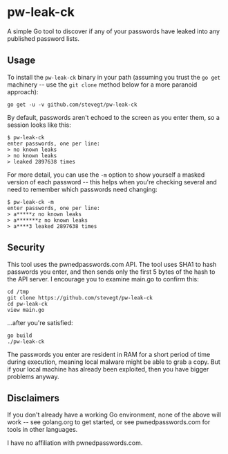 # pw-leak-ck

A simple Go tool to discover if any of your passwords have leaked into
any published password lists.  

## Usage

To install the `pw-leak-ck` binary in your path (assuming you trust
the `go get` machinery -- use the `git clone` method below for a more
paranoid approach):

`go get -u -v github.com/stevegt/pw-leak-ck`

By default, passwords aren't echoed to the screen as you enter them, so a session looks like this:

```
$ pw-leak-ck 
enter passwords, one per line:
> no known leaks
> no known leaks
> leaked 2897638 times
```

For more detail, you can use the `-m` option to show yourself a masked
version of each password -- this helps when you're checking several
and need to remember which passwords need changing: 

```
$ pw-leak-ck -m
enter passwords, one per line:
> a*****z no known leaks
> a*******z no known leaks
> a****3 leaked 2897638 times
```

## Security

This tool uses the pwnedpasswords.com API.  The tool uses SHA1 to hash
passwords you enter, and then sends only the first 5 bytes of the hash
to the API server.  I encourage you to examine main.go to confirm
this:

```
cd /tmp
git clone https://github.com/stevegt/pw-leak-ck
cd pw-leak-ck
view main.go
```

...after you're satisfied:

```
go build
./pw-leak-ck
```

The passwords you enter are resident in RAM for a short period of time
during execution, meaning local malware might be able to grab a copy.
But if your local machine has already been exploited, then you have
bigger problems anyway.  

## Disclaimers

If you don't already have a working Go environment, none of the above
will work -- see golang.org to get started, or see pwnedpasswords.com
for tools in other languages.  

I have no affiliation with pwnedpasswords.com.
